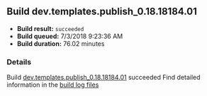 ## Build dev.templates.publish_0.18.18184.01
- **Build result:** `succeeded`
- **Build queued:** 7/3/2018 9:23:36 AM
- **Build duration:** 76.02 minutes
### Details
Build [dev.templates.publish_0.18.18184.01](https://winappstudio.visualstudio.com/web/build.aspx?pcguid=a4ef43be-68ce-4195-a619-079b4d9834c2&builduri=vstfs%3a%2f%2f%2fBuild%2fBuild%2f25961) succeeded
Find detailed information in the [build log files](https://uwpctdiags.blob.core.windows.net/buildlogs/dev.templates.publish_0.18.18184.01_logs.zip)
